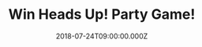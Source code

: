 ---
campaign-uuid: "c-92392886-576f-479f-833e-f33ad58e14c8"
type: "Competition"
category: "Entertainment"
date: "2018-07-24T09:00:00.000Z"
end-date: "2018-08-24T23:59:00.000Z"
disable-form: false
is_promoted: false
has_entry_page: true
title: "Win Heads Up! Party Game!"
competition-description: "<p>Now you can play the outrageous party game version of\
  \ the popular app seen on The Ellen Degeneres Show: Heads Up! Party Game! thanks\
  \ to NME AAA because we are giving away a copy to one lucky NME AAA member!</p>\r\
  \n<p>Liking what you hear?’ Click below for a chance to win!</p>"
hero-header: "Win Heads Up! Party Game!"
terms-confirmation: "N/A"
banner-img: "https://assets.expresslyapp.com/asset-1e3bc259-afe5-4951-aa0a-82205b7b89ee.jpg"
logo-left-href: "aaa.nme.com"
logo-left-image: "https://assets.expresslyapp.com/asset-2bbc31f5-1a56-4b2f-a47d-0dc1f5f8f4b5.jpg"
logo-left-title: "nme aaa"
bg-image-hero: "https://assets.expresslyapp.com/asset-bc332778-4af7-4da8-8b76-f30bc1975d84.jpg"
bg-image-first: "https://assets.expresslyapp.com/asset-fd81be95-a019-4087-a4d1-7b28c34ce35a.jpg"
section1-content: "<p>Slip on a headband and load it with cards. Can you guess the\
  \ words you’re wearing based on other players clues? Earn chips with each correct\
  \ answer. Earn the most, and you win! With six headbands and 200 cards across four\
  \ crazy categories, HEAD’S UP! is non-stop family fun for two to six players, ages\
  \ 8 and up.</p>\r\n<p>If you’re looking to having a great night in with friends,\
  \ this game is a MUST for YOU! Hurry up, enter the form below and you could have\
  \ your Friday night sorted!</p>\r\n<p>Good luck!</p>"
entry-title: "Win Heads Up! Party Game!"
entry-content: "Enter the draw to win Heads Up! Party Game! by completing the form\
  \ below before 23:59 on 24th of August 2018."
has-winner: false
prize-description: "Heads Up! Party Game!"
special-conditions: "Multiple entries are allowed up to one every day."
country-restrictions:
- "GB"
---
